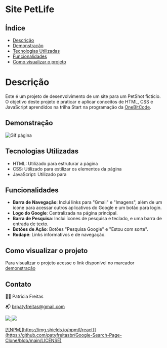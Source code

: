 # Site PetLife
 
## Índice

- [Descrição](#descrição)
- [Demonstração](#demonstração)
- [Tecnologias Utilizadas](#tecnologias-utilizadas)
- [Funcionalidades](#funcionalidades)
- [Como visualizar o projeto](#como-visualizar-o-projeto)

# Descrição

Este é um projeto de desenvolvimento de um site para um PetShot fictício. O objetivo deste projeto é praticar e aplicar conceitos de HTML, CSS e JavaScript aprendidos na trilha Start na programação da [OneBitCode](https://onebitcode.com/).

## Demonstração

![Gif página]()

## Tecnologias Utilizadas

- HTML: Utilizado para estruturar a página
- CSS: Utilizado para estilizar os elementos da página
- JavaScript: Utilizado para

## Funcionalidades

- **Barra de Navegação**: Inclui links para "Gmail" e "Imagens", além de um ícone para acessar outros aplicativos do Google e um botão para login.
- **Logo do Google**: Centralizada na página principal.
- **Barra de Pesquisa**: Inclui ícones de pesquisa e teclado, e uma barra de entrada de texto.
- **Botões de Ação**: Botões "Pesquisa Google" e "Estou com sorte".
- **Rodapé**: Links informativos e de navegação.

## Como visualizar o projeto

Para visualizar o projeto acesse o link disponível no marcador [demonstração](#demondtracao)


## Contato

👩‍💻 Patrícia Freitas

📬 brpatyfreitas@gmail.com

 <div><a href="https://www.linkedin.com/in/patyfreitasbr"><img src="https://img.shields.io/badge/LinkedIn-0077B5?style=for-the-badge&logo=linkedin&logoColor=white" target="_blank"></>
  <a href="https://www.instagram.com/patyfreitasbr"><img src="https://img.shields.io/badge/Instagram-E4405F?style=for-the-badge&logo=instagram&logoColor=white" target="_blank"></></div>

  <br>
  [![NPM](https://img.shields.io/npm/l/react)](https://github.com/patyfreitasbr/Google-Search-Page-Clone/blob/main/LICENSE)
